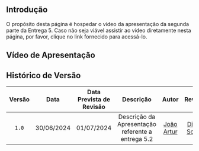 ## <a>Introdução</a>

O propósito desta página é hospedar o vídeo da apresentação da segunda parte da Entrega 5. Caso não seja viável assistir ao vídeo diretamente nesta página, por favor, clique no link fornecido para acessá-lo.

## <a>Vídeo de Apresentação</a>


## <a>Histórico de Versão</a>
|Versão|Data|Data Prevista de Revisão|Descrição|Autor|Revisor|
| :------: | :----------: |:-----------: | :-----------: | :---------: |:---------: |
|`1.0`|30/06/2024|01/07/2024| Descrição da Apresentação referente a entrega 5.2 | [João Artur](https://github.com/joao-artl)|[Diego Sousa](https://github.com/DiegoSousaLeite)|